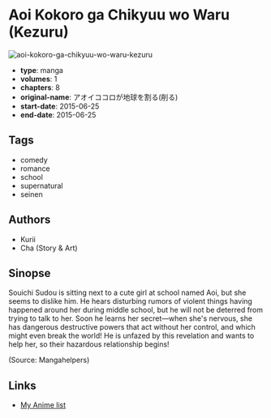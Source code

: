 # Aoi Kokoro ga Chikyuu wo Waru (Kezuru)

![aoi-kokoro-ga-chikyuu-wo-waru-kezuru](https://cdn.myanimelist.net/images/manga/2/241198.jpg)

-   **type**: manga
-   **volumes**: 1
-   **chapters**: 8
-   **original-name**: アオイココロが地球を割る(削る)
-   **start-date**: 2015-06-25
-   **end-date**: 2015-06-25

## Tags

-   comedy
-   romance
-   school
-   supernatural
-   seinen

## Authors

-   Kurii
-   Cha (Story & Art)

## Sinopse

Souichi Sudou is sitting next to a cute girl at school named Aoi, but she seems to dislike him. He hears disturbing rumors of violent things having happened around her during middle school, but he will not be deterred from trying to talk to her. Soon he learns her secret—when she's nervous, she has dangerous destructive powers that act without her control, and which might even break the world! He is unfazed by this revelation and wants to help her, so their hazardous relationship begins!

(Source: Mangahelpers)

## Links

-   [My Anime list](https://myanimelist.net/manga/112545/Aoi_Kokoro_ga_Chikyuu_wo_Waru_Kezuru)
